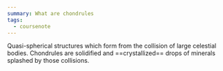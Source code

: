 ```yaml
---
summary: What are chondrules
tags:
  - coursenote
---
```

Quasi-spherical structures which form from the collision of large celestial bodies. Chondrules are solidified and ==crystallized== drops of minerals splashed by those collisions.